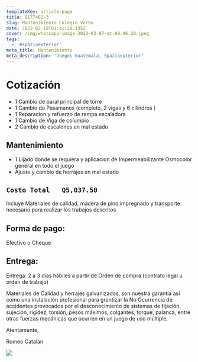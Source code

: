 ```yaml
---
templateKey: article-page
title: 8177461-3
slug: Mantenimiento Colegio Verbo
date: 2022-02-19T01:41:28.135Z
cover: /img/whatsapp-image-2022-03-07-at-09.46.20.jpeg
tags:
  - '#spazioexterior'
meta_title: Mantenimiento
meta_description: 'Juegos Guatemala, Spazioexterior'
---
```

# Cotización

* 1 Cambio de paral principal de torre
* 1 Cambio de Pasamanos (completo, 2 vigas y 6 cilindros )
* 1 Reparacion y refuerzo de rampa escaladora
* 1 Cambio de Viga de columpio .
* 2 Cambio de escalones en mal estado 

## Mantenimiento

* 1 Lijado donde se requiera y aplicacion de Impermeabilizante Osmocolor general en todo el juego 
* Ajuste y cambio de herrajes en mal estado 

## `Costo Total   Q5,037.50`

Incluye Materiales de calidad, madera de pino impregnado y transporte necesario para realizar los trabajos descritos

## Forma de pago:

Efectivo o Cheque

## Entrega:

Entrega: 2 a 3  días hábiles a partir de Orden de compra (contrato legal u orden de trabajo)

Materiales de Calidad y herrajes galvanizados, son nuestra garantía así como una instalación profesional para grantizar la No Ocurrencia de accidentes provocados por el desconocimiento de sistemas de fijación, sujeción, rigidez, torsión, pesos máximos, colgantes, torque, palanca, entre otras fuerzas mecánicas que ocurren en un juego de uso múltiple.

Atentamente,

Romeo Catalán

![](/img/ventasjga.png)
